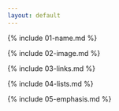 ```yaml
---
layout: default
---
```


{% include 01-name.md %}

{% include 02-image.md %}

{% include 03-links.md %}

{% include 04-lists.md %}

{% include 05-emphasis.md %}
